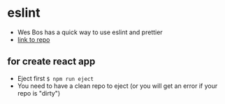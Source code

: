 # eslint
* Wes Bos has a quick way to use eslint and prettier
* [link to repo](https://github.com/wesbos/eslint-config-wesbos)

## for create react app
* Eject first `$ npm run eject`
* You need to have a clean repo to eject (or you will get an error if your repo is "dirty")


